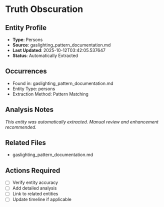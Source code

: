 # Truth Obscuration

## Entity Profile
- **Type**: Persons
- **Source**: gaslighting_pattern_documentation.md
- **Last Updated**: 2025-10-12T03:42:05.537647
- **Status**: Automatically Extracted

## Occurrences
- Found in: gaslighting_pattern_documentation.md
- Entity Type: persons
- Extraction Method: Pattern Matching

## Analysis Notes
*This entity was automatically extracted. Manual review and enhancement recommended.*

## Related Files
- gaslighting_pattern_documentation.md

## Actions Required
- [ ] Verify entity accuracy
- [ ] Add detailed analysis
- [ ] Link to related entities
- [ ] Update timeline if applicable
